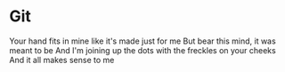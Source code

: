 # Git

Your hand fits in mine like it's made just for me
But bear this mind, it was meant to be
And I'm joining up the dots with the freckles on your cheeks
And it all makes sense to me